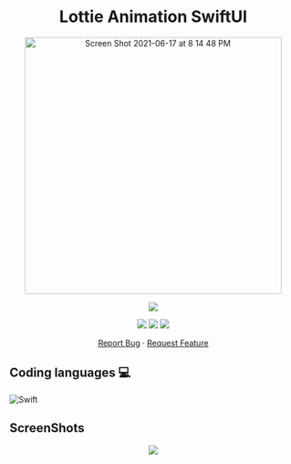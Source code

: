 <h1 align="center">
Lottie Animation SwiftUI
</h1>

<p align="center">
  <img width="450" high="650" alt="Screen Shot 2021-06-17 at 8 14 48 PM" src="https://user-images.githubusercontent.com/73632576/123007680-9dd88780-d3ca-11eb-8838-b776963a74f0.png">
</p>

<p align="center">
<img src='https://madewithlove.vercel.app/ae?heart=true&template=for-the-badge'/>
</p>

<p align="center">
  <img src='https://img.shields.io/github/license/shygorilla/Lottie-Animation-SwiftUI'/>
   <img src="https://img.shields.io/github/stars/shygorilla/Lottie-Animation-SwiftUI"/>
   <img src="https://img.shields.io/github/forks/shygorilla/Lottie-Animation-SwiftUI"/>
</p>

<p align="center">
    <a href="https://github.com/ShyGorilla/Lottie-Animation-SwiftUI/issues">Report Bug</a>
    ·
    <a href="https://github.com/ShyGorilla/Lottie-Animation-SwiftUI/issues">Request Feature</a>
  </p>

## Coding languages 💻

![Swift](https://img.shields.io/badge/swift-F54A2A?style=for-the-badge&logo=swift&logoColor=white)

## ScreenShots

<p align="center">
<img src='https://user-images.githubusercontent.com/73632576/129563914-df312333-fd18-4fa7-ad90-85411eda43ca.gif'/>
</p>

